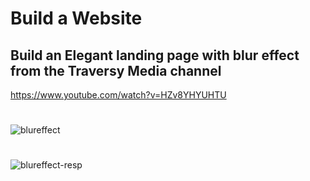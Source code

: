 # Build a Website

## Build an Elegant landing page with blur effect from the Traversy Media channel

https://www.youtube.com/watch?v=HZv8YHYUHTU

#

![blureffect](https://user-images.githubusercontent.com/50461475/88971544-7ba5ba80-d28a-11ea-8535-622b1a359dba.gif)

#

![blureffect-resp](https://user-images.githubusercontent.com/50461475/88971562-83655f00-d28a-11ea-9629-917ff14dbc6f.gif)


